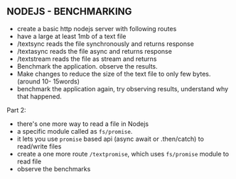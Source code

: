 NODEJS - BENCHMARKING
---------------------

-   create a basic http nodejs server with following routes
-   have a large at least 1mb of a text file
-   /textsync reads the file synchronously and returns response
-   /textasync reads the file async and returns response
-   /textstream reads the file as stream and returns
-   Benchmark the application. observe the results.
-   Make changes to reduce the size of the text file to only few bytes. (around 10- 15words)
-   benchmark the application again, try observing results, understand why that happened.

Part 2:

-   there's one more way to read a file in Nodejs
-   a specific module called as `fs/promise`.
-   it lets you use `promise` based api (async await or .then/catch) to read/write files
-   create a one more route `/textpromise`, which uses `fs/promise` module to read file
-   observe the benchmarks
